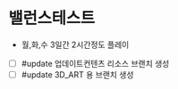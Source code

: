 # 밸런스테스트
- 월,화,수 3일간 2시간정도 플레이



- [ ] #update 업데이트컨텐츠 리소스 브랜치 생성    
- [ ] #update 3D_ART 용 브랜치 생성